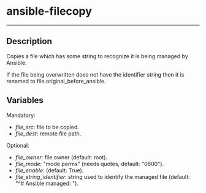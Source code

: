# ansible-filecopy
* * *

## Description
Copies a file which has some string to recognize it is being managed by Ansible.

If the file being overwritten does not have the identifier string then it is renamed to file.original_before_ansible.

## Variables

Mandatory:
- _file_src_: file to be copied.
- _file_dest_: remote file path.

Optional:
- _file_owner_: file owner (default: root).
- _file_mode_: "mode perms" (needs quotes, default: "0600").
- _file_enable_: <boolean> (default: True).
- _file_string_identifier_: string used to identify the managed file (default: "^# Ansible managed: ").
